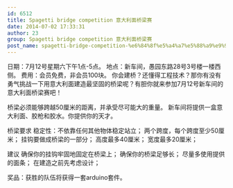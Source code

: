 ```yaml
---
id: 6512
title: Spagetti bridge competition 意大利面桥梁赛
date: 2014-07-02 17:33:31
author: 23
group: Spagetti bridge competition 意大利面桥梁赛
post_name: spagetti-bridge-competition-%e6%84%8f%e5%a4%a7%e5%88%a9%e9%9d%a2%e6%a1%a5%e6%a2%81%e8%b5%9b
---
```


日期：7月12号星期六下午1点-5点。
地点：新车间，愚园东路28号3号楼一楼西侧。
费用：会员免费，非会员100块。
你会建桥？还懂得工程技术？那你有没有勇气挑战一下用意大利面建造最坚固的桥梁呢？有胆你就来参加7月12号新车间的意大利面桥梁赛吧！

桥梁必须能够跨越50厘米的距离，并承受尽可能大的重量。
新车间将提供一盒意大利面、胶枪和胶水。你提供你的天才。

桥梁要求
稳定性：不依靠任何其他物体稳定站立；
两个跨度，每个跨度至少50厘米；
挂钩要做成桥梁的一部分；
高度最多40厘米；
宽度最多20厘米；

建议
确保你的挂钩牢固地固定在桥梁上；
确保你的桥梁足够长；
尽量多使用提供的面条；
在建造之前先考虑设计；

奖品：获胜的队伍将获得一套arduino套件。